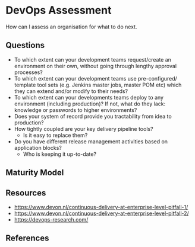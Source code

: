 # DevOps Assessment

How can I assess an organisation for what to do next.

## Questions

* To which extent can your development teams request/create an environment on their own, without going through lengthy approval processes?
* To which extent can your development teams use pre-configured/ template tool sets (e.g. Jenkins master jobs, master POM etc) which they can extend and/or modify to their needs?
* To which extent can your developments teams deploy to any environment (including production)? If not, what do they lack: knowledge or passwords to higher environments?
* Does your system of record provide you tractability from idea to production?
* How tightly coupled are your key delivery pipeline tools? 
    * Is it easy to replace them?
* Do you have different release management activities based on application blocks?
    * Who is keeping it up-to-date?

## Maturity Model

## Resources

* https://www.devon.nl/continuous-delivery-at-enterprise-level-pitfall-1/
* https://www.devon.nl/continuous-delivery-at-enterprise-level-pitfall-2/
* https://devops-research.com/

## References


